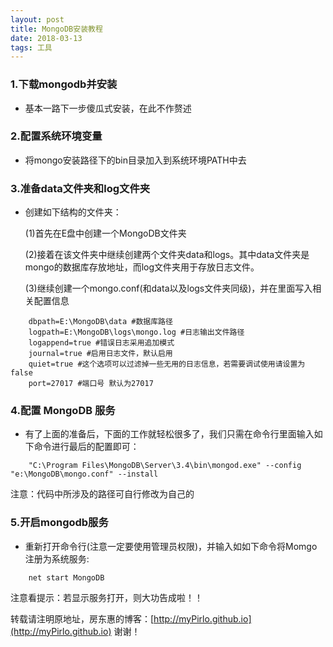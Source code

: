 ```yaml
---
layout: post
title: MongoDB安装教程
date: 2018-03-13
tags: 工具    
---
```


### 1.下载mongodb并安装

* 基本一路下一步傻瓜式安装，在此不作赘述

### 2.配置系统环境变量

* 将mongo安装路径下的bin目录加入到系统环境PATH中去

### 3.准备data文件夹和log文件夹

* 创建如下结构的文件夹：
  
	(1)首先在E盘中创建一个MongoDB文件夹
	
	(2)接着在该文件夹中继续创建两个文件夹data和logs。其中data文件夹是mongo的数据库存放地址，而log文件夹用于存放日志文件。
	
	(3)继续创建一个mongo.conf(和data以及logs文件夹同级)，并在里面写入相关配置信息
```
	dbpath=E:\MongoDB\data #数据库路径  
	logpath=E:\MongoDB\logs\mongo.log #日志输出文件路径  
	logappend=true #错误日志采用追加模式  
	journal=true #启用日志文件，默认启用  
	quiet=true #这个选项可以过滤掉一些无用的日志信息，若需要调试使用请设置为false  
	port=27017 #端口号 默认为27017   
```
### 4.配置 MongoDB 服务
 
* 有了上面的准备后，下面的工作就轻松很多了，我们只需在命令行里面输入如下命令进行最后的配置即可： 
```
	"C:\Program Files\MongoDB\Server\3.4\bin\mongod.exe" --config "e:\MongoDB\mongo.conf" --install
```
 注意：代码中所涉及的路径可自行修改为自己的
 
### 5.开启mongodb服务

* 重新打开命令行(注意一定要使用管理员权限)，并输入如如下命令将Momgo注册为系统服务:
```
	net start MongoDB
```
 注意看提示：若显示服务打开，则大功告成啦！！
   
转载请注明原地址，房东惠的博客：[http://myPirlo.github.io](http://myPirlo.github.io) 谢谢！                  


